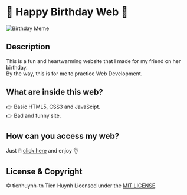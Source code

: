 # :birthday: Happy Birthday Web :birthday:  

![Birthday Meme](https://www.icegif.com/wp-content/uploads/happy-birthday-icegif-8.gif)

## Description
This is a fun and heartwarming website that I made for my friend on her birthday.  
By the way, this is for me to practice Web Development.

## What are inside this web?
  :point_right: Basic HTML5, CSS3 and JavaScipt.  
  :point_right: Bad and funny site.
  
## How can you access my web?
Just :computer_mouse: [click here](https://tienhuynh-tn.github.io/HappyBirthdayNhatLinh/) and enjoy :ok_hand:

## License & Copyright
&copy; tienhuynh-tn Tien Huynh Licensed under the [MIT LICENSE](https://github.com/tienhuynh-tn/HappyBirthdayNhatLinh/blob/main/LICENSE).
